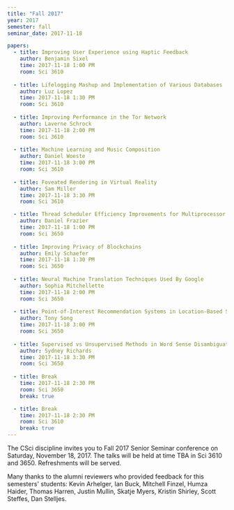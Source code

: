 ```yaml
---
title: "Fall 2017"
year: 2017
semester: fall
seminar_date: 2017-11-18

papers:
  - title: Improving User Experience using Haptic Feedback
    author: Benjamin Sixel
    time: 2017-11-18 1:00 PM
    room: Sci 3610
    
  - title: Lifelogging Mashup and Implementation of Various Databases
    author: Luz Lopez
    time: 2017-11-18 1:30 PM
    room: Sci 3610   
    
  - title: Improving Performance in the Tor Network
    author: Laverne Schrock
    time: 2017-11-18 2:00 PM
    room: Sci 3610
    
  - title: Machine Learning and Music Composition
    author: Daniel Woeste
    time: 2017-11-18 3:00 PM
    room: Sci 3610 
    
  - title: Foveated Rendering in Virtual Reality
    author: Sam Miller
    time: 2017-11-18 3:30 PM
    room: Sci 3610      

  - title: Thread Scheduler Efficiency Improvements for Multiprocessor Multicore Systems
    author: Daniel Frazier
    time: 2017-11-18 1:00 PM
    room: Sci 3650
    
  - title: Improving Privacy of Blockchains
    author: Emily Schaefer
    time: 2017-11-18 1:30 PM
    room: Sci 3650   
    
  - title: Neural Machine Translation Techniques Used By Google
    author: Sophia Mitchellette
    time: 2017-11-18 2:00 PM
    room: Sci 3650
    
  - title: Point-of-Interest Recommendation Systems in Location-Based Social Networks
    author: Tony Song
    time: 2017-11-18 3:00 PM
    room: Sci 3650 
    
  - title: Supervised vs Unsupervised Methods in Word Sense Disambiguation
    author: Sydney Richards
    time: 2017-11-18 3:30 PM
    room: Sci 3650      
    
  - title: Break
    time: 2017-11-18 2:30 PM
    room: Sci 3650
    break: true

  - title: Break
    time: 2017-11-18 2:30 PM
    room: Sci 3610
    break: true
---
```


The CSci discipline invites you to Fall 2017 Senior Seminar conference on Saturday, November 18, 2017. The talks will be held at time TBA in Sci 3610 and 3650. Refreshments will be served.

Many thanks to the alumni reviewers who provided feedback for this semesters' students:
Kevin Arhelger, Ian Buck, Mitchell Finzel, Humza Haider, Thomas Harren, Justin Mullin, Skatje Myers, Kristin Shirley, Scott Steffes, Dan Stelljes.

